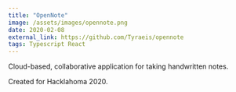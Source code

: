 ```yaml
---
title: "OpenNote"
image: /assets/images/opennote.png
date: 2020-02-08
external_link: https://github.com/Tyraeis/opennote
tags: Typescript React
---
```


Cloud-based, collaborative application for taking handwritten notes.

Created for Hacklahoma 2020.

<!--more-->